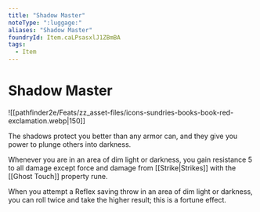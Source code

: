 ```yaml
---
title: "Shadow Master"
noteType: ":luggage:"
aliases: "Shadow Master"
foundryId: Item.caLPsasxlJ1ZBmBA
tags:
  - Item
---
```


# Shadow Master
![[pathfinder2e/Feats/zz_asset-files/icons-sundries-books-book-red-exclamation.webp|150]]

The shadows protect you better than any armor can, and they give you power to plunge others into darkness.

Whenever you are in an area of dim light or darkness, you gain resistance 5 to all damage except force and damage from [[Strike|Strikes]] with the [[Ghost Touch]] property rune.

When you attempt a Reflex saving throw in an area of dim light or darkness, you can roll twice and take the higher result; this is a fortune effect.
